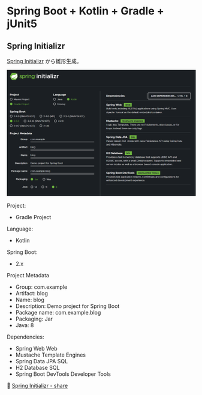# Spring Boot + Kotlin + Gradle + jUnit5

## Spring Initializr

[Spring Initializr](https://start.spring.io/) から雛形生成。  
 

![Spring Initializr](spring-initializr.png)  

Project:
  
 * Gradle Project

Language:  
  
 * Kotlin
 
Spring Boot:  

 * 2.x

Project Metadata

 * Group: com.example
 * Artifact: blog
 * Name: blog
 * Description: Demo project for Spring Boot
 * Package name: com.example.blog
 * Packaging: Jar
 * Java: 8

Dependencies:  

* Spring Web Web
* Mustache Template Engines
* Spring Data JPA SQL
* H2 Database SQL
* Spring Boot DevTools Developer Tools

:link: [Spring Initializr - share](https://start.spring.io/#!type=gradle-project&language=kotlin&platformVersion=2.3.3.RELEASE&packaging=jar&jvmVersion=1.8&groupId=com.example&artifactId=blog&name=blog&description=Demo%20project%20for%20Spring%20Boot&packageName=com.example.blog&dependencies=web,mustache,data-jpa,h2,devtools)



